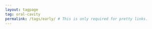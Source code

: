 ```yaml
---
layout: tagpage
tag: oral-cavity
permalink: /tags/early/ # This is only required for pretty links.
---
```

